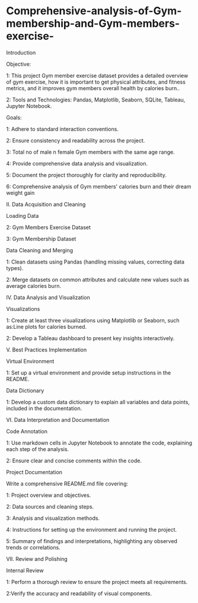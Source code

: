 # Comprehensive-analysis-of-Gym-membership-and-Gym-members-exercise-

Introduction

Objective: 

  1: This project Gym member exercise dataset  provides a detailed overview of gym exercise, how it is important to get physical attributes, and fitness metrics, and it improves gym members overall health by calories burn..
  
  2: Tools and Technologies: Pandas, Matplotlib, Seaborn, SQLite, Tableau, Jupyter Notebook.

Goals:

  1: Adhere to standard interaction conventions.
  
  2: Ensure consistency and readability across the project.
  
  3: Total no of male n female Gym members with the same age range.
  
  4: Provide comprehensive data analysis and visualization.
  
  5: Document the project thoroughly for clarity and reproducibility.
  
  6: Comprehensive analysis of Gym members' calories burn and their dream weight  gain

II. Data Acquisition and Cleaning

  Loading Data
  
  2: Gym Members Exercise Dataset 
  
  3: Gym Membership Dataset
  
  Data Cleaning and Merging
  
  1: Clean datasets using Pandas (handling missing values, correcting data types).
  
  2: Merge datasets on common attributes and calculate new values such as average calories burn.

IV. Data Analysis and Visualization

  Visualizations
  
  1: Create at least three visualizations using Matplotlib or Seaborn, such as:Line plots for calories burned.
  
  2: Develop a Tableau dashboard to present key insights interactively.
  
V. Best Practices Implementation

   Virtual Environment
  
  1: Set up a virtual environment and provide setup instructions in the README.
  
  Data Dictionary
  
  1: Develop a custom data dictionary to explain all variables and data points, included in the documentation.

VI. Data Interpretation and Documentation

  Code Annotation
  
   1: Use markdown cells in Jupyter Notebook to annotate the code, explaining each step of the analysis.
   
   2: Ensure clear and concise comments within the code.
   
  Project Documentation

   Write a comprehensive README.md file covering:
   
   1: Project overview and objectives.
      
   2: Data sources and cleaning steps.
   
   3: Analysis and visualization methods.
   
   4: Instructions for setting up the environment and running the project.
   
   5: Summary of findings and interpretations, highlighting any observed trends or correlations.

VII. Review and Polishing
  
  Internal Review
    
   1: Perform a thorough review to ensure the project meets all requirements.
   
   2:Verify the accuracy and readability of visual components.

